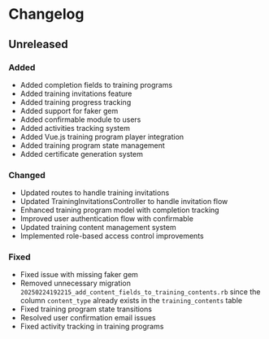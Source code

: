 # Changelog

## Unreleased

### Added

*   Added completion fields to training programs
*   Added training invitations feature
*   Added training progress tracking
*   Added support for faker gem
*   Added confirmable module to users
*   Added activities tracking system
*   Added Vue.js training program player integration
*   Added training program state management
*   Added certificate generation system

### Changed

*   Updated routes to handle training invitations
*   Updated TrainingInvitationsController to handle invitation flow
*   Enhanced training program model with completion tracking
*   Improved user authentication flow with confirmable
*   Updated training content management system
*   Implemented role-based access control improvements

### Fixed

*   Fixed issue with missing faker gem
*   Removed unnecessary migration `20250224192215_add_content_fields_to_training_contents.rb` since the column `content_type` already exists in the `training_contents` table
*   Fixed training program state transitions
*   Resolved user confirmation email issues
*   Fixed activity tracking in training programs
